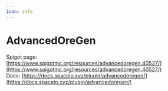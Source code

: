 ```yaml
---
icon: info
---
```


# AdvancedOreGen

Spigot page: [https://www.spigotmc.org/resources/advancedoregen.40527/](https://www.spigotmc.org/resources/advancedoregen.40527/)  
Docs: [https://docs.spaceio.xyz/plugin/advancedoregen/](https://docs.spaceio.xyz/plugin/advancedoregen/)